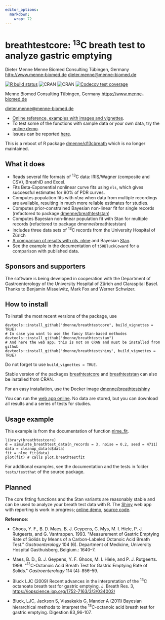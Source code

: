 ```yaml
---
editor_options: 
  markdown: 
    wrap: 72
---
```


# breathtestcore: <sup>13</sup>C breath test to analyze gastric emptying

Dieter Menne Menne Biomed Consulting Tübingen, Germany
<http://www.menne-biomed.de>
[dieter.menne\@menne-biomed.de](mailto:dieter.menne@menne-biomed.de)

<!-- badges: start -->

[![R build
status](https://github.com/dmenne/breathtestcore/workflows/R-CMD-check/badge.svg)](https://github.com/dmenne/breathtestcore/actions)
![CRAN](https://cranlogs.r-pkg.org/badges/grand-total/breathtestcore)
![CRAN](https://www.r-pkg.org/badges/version-ago/breathtestcore)
[![Codecov test
coverage](https://codecov.io/gh/dmenne/breathtestcore/branch/master/graph/badge.svg)](https://codecov.io/gh/dmenne/breathtestcore?branch=master)

<!-- badges: end -->

Menne Biomed Consulting Tübingen, Germany <https://www.menne-biomed.de>

[dieter.menne\@menne-biomed.de](mailto:dieter.menne@menne-biomed.de)

-   [Online reference, examples with images and
    vignettes](https://dmenne.github.io/breathtestcore/).
-   To test some of the functions with sample data or your own data, try
    the [online demo](https://apps.menne-biomed.de/breathtestshiny).
-   Issues can be reported
    [here](https://github.com/dmenne/breathtestcore/issues).

This is a reboot of R package
[dmenne/d13cbreath](https://github.com/dmenne/d13cbreath) which is no
longer maintained.

## What it does

-   Reads several file formats of <sup>13</sup>C data: IRIS/Wagner
    (composite and CSV), BreathID and Excel.
-   Fits Beta-Exponential nonlinear curve fits using `nls`, which gives
    successful estimates for 90% of PDR curves.
-   Computes population fits with `nlme` when data from multiple
    recordings are available, resulting in much more reliable estimates
    for studies.
-   Computes prior-constrained Bayesian non-linear fit for single
    records (refactored to package
    [dmenne/breathteststan](https://github.com/dmenne/breathteststan))
-   Computes Bayesian non-linear population fit with Stan for multiple
    records (refactored to package dmenne/breathteststan)
-   Includes three data sets of <sup>13</sup>C records from the
    University Hospital of Zürich
-   [A comparison of results with nls,
    nlme](https://menne-biomed.de/blog/breath-test-stan) and Bayesian
    [Stan](http://www.mc-stan.org).
-   See the example in the documentation of `t50BluckCoward` for a
    comparison with published data.

## Sponsors and supporters

The software is being developed in cooperation with the Department of
Gastroenterology of the University Hospital of Zürich and Claraspital
Basel. Thanks to Benjamin Misselwitz, Mark Fox and Werner Schwizer.

## How to install

To install the most recent versions of the package, use

    devtools::install_github("dmenne/breathtestcore", build_vignettes = TRUE)
    # In case you want to use the fancy Stan-based methodes
    devtools::install_github("dmenne/breathteststan")
    # And here the web app; this is not on CRAN and must be installed from github
    devtools::install_github("dmenne/breathtestshiny", build_vignettes = TRUE)

Do not forget to use `build_vignettes = TRUE`.

Stable version of the packages
[breathtestcore](https://CRAN.R-project.org/package=breathtestcore) and
[breathteststan](https://CRAN.R-project.org/package=breathteststan) can
also be installed from CRAN.

For an easy installation, use the Docker image
[dmenne/breathtestshiny](https://hub.docker.com/r/dmenne/breathtestshiny)

You can run the [web app
online](https://apps.menne-biomed.de/breathtestshiny/). No data are
stored, but you can download all results and a series of tests for
studies.

## Usage example

This example is from the documentation of function
[nlme_fit](https://dmenne.github.io/breathtestcore/reference/nlme_fit.html).

    library(breathtestcore)
    d = simulate_breathtest_data(n_records = 3, noise = 0.2, seed = 4711)
    data = cleanup_data(d$data)
    fit = nlme_fit(data)
    plot(fit) # calls plot.breathtestfit

For additional examples, see the documentation and the tests in folder
`tests/testthat` of the source package.

## Planned

The core fitting functions and the Stan variants are reasonably stable
and can be used to analyze your breath test data with R. The
[Shiny](https://shiny.rstudio.com) web app with reporting is work in
progress; [online demo](https://apps.menne-biomed.de/breathtestshiny),
[source code](https://github.com/dmenne/breathtestshiny).

**Reference**:

-   Ghoos, Y. F., B. D. Maes, B. J. Geypens, G. Mys, M. I. Hiele, P. J.
    Rutgeerts, and G. Vantrappen. 1993. "Measurement of Gastric Emptying
    Rate of Solids by Means of a Carbon-Labeled Octanoic Acid Breath
    Test." *Gastroenterology* 104 (6). Department of Medicine,
    University Hospital Gasthuisberg, Belgium.: 1640–7.

-   Maes, B. D., B. J. Geypens, Y. F. Ghoos, M. I. Hiele, and P. J.
    Rutgeerts. 1998. "<sup>13</sup>C-Octanoic Acid Breath Test for
    Gastric Emptying Rate of Solids." *Gastroenterology* 114 (4):
    856–59.

-   Bluck LJC (2009) Recent advances in the interpretation of the
    <sup>13</sup>C octanoate breath test for gastric emptying. J. Breath
    Res. 3, <https://iopscience.iop.org/1752-7163/3/3/034002/>

-   Bluck, LJC, Jackson S, Vlasakakis G, Mander A (2011) Bayesian
    hierarchical methods to interpret the <sup>13</sup>C-octanoic acid
    breath test for gastric emptying. Digestion 83_96-107.
